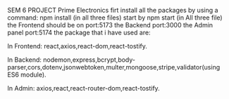 SEM 6 PROJECT
Prime Electronics firt install all the packages by using a command: npm install (in all three files) start by npm start (in All three file) the Frontend should be on port:5173 the Backend port:3000 the Admin panel port:5174 the package that i have used are:

In Frontend: react,axios,react-dom,react-tostify.

In Backend: nodemon,express,bcrypt,body-parser,cors,dotenv,jsonwebtoken,multer,mongoose,stripe,validator(using ES6 module).

In Admin: axios,react,react-router-dom,react-tostify.
